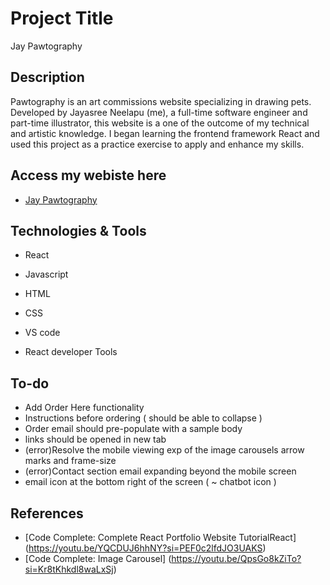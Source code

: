 # Project Title

Jay Pawtography

## Description

Pawtography is an art commissions website specializing in drawing pets. Developed by Jayasree Neelapu (me), a full-time software engineer and part-time illustrator, this website is a one of the outcome of my technical and artistic knowledge.
I began learning the frontend framework React and used this project as a practice exercise to apply and enhance my skills.

## Access my webiste here

- [Jay Pawtography](https://jayasree100.github.io/jay-pawtograhy-app/)

## Technologies & Tools
- React
- Javascript
- HTML
- CSS

- VS code
- React developer Tools

## To-do
- Add Order Here functionality
- Instructions before ordering ( should be able to collapse )
- Order email should pre-populate with a sample body
- links should be opened in new tab
- (error)Resolve the mobile viewing exp of the image carousels arrow marks and frame-size
- (error)Contact section email expanding beyond the mobile screen
- email icon at the bottom right of the screen ( ~ chatbot icon )

## References
- [Code Complete: Complete React Portfolio Website TutorialReact] (https://youtu.be/YQCDUJ6hhNY?si=PEF0c2lfdJO3UAKS)
- [Code Complete: Image Carousel] (https://youtu.be/QpsGo8kZiTo?si=Kr8tKhkdl8waLxSj)
  

  


